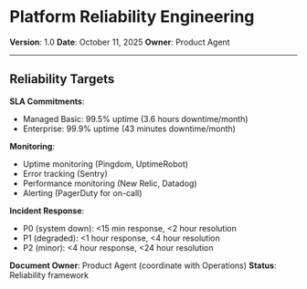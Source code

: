 # Platform Reliability Engineering

**Version**: 1.0
**Date**: October 11, 2025
**Owner**: Product Agent

---

## Reliability Targets

**SLA Commitments**:

- Managed Basic: 99.5% uptime (3.6 hours downtime/month)
- Enterprise: 99.9% uptime (43 minutes downtime/month)

**Monitoring**:

- Uptime monitoring (Pingdom, UptimeRobot)
- Error tracking (Sentry)
- Performance monitoring (New Relic, Datadog)
- Alerting (PagerDuty for on-call)

**Incident Response**:

- P0 (system down): <15 min response, <2 hour resolution
- P1 (degraded): <1 hour response, <4 hour resolution
- P2 (minor): <4 hour response, <24 hour resolution

**Document Owner**: Product Agent (coordinate with Operations)
**Status**: Reliability framework
